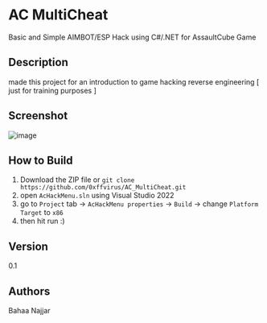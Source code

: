 # AC MultiCheat
Basic and Simple AIMBOT/ESP Hack using C#/.NET for AssaultCube Game
## Description
made this project for an introduction to game hacking reverse engineering [ just for training purposes ]
## Screenshot
![image](https://github.com/user-attachments/assets/5673c59b-51ff-44ca-b477-763310722679)


## How to Build

1. Download the ZIP file or ```git clone https://github.com/0xffvirus/AC_MultiCheat.git```
2. open ```AcHackMenu.sln``` using Visual Studio 2022
3. go to ```Project``` tab -> ```AcHackMenu properties``` -> ```Build``` -> change ```Platform Target``` to ```x86```
4. then hit run :)

## Version
0.1

## Authors
Bahaa Najjar
